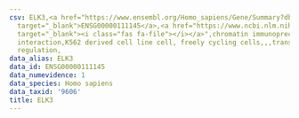 ```yaml
---
csv: ELK3,<a href="https://www.ensembl.org/Homo_sapiens/Gene/Summary?db=core;g=ENSG00000111145"
  target="_blank">ENSG00000111145</a>,<a href="https://www.ncbi.nlm.nih.gov/pubmed/23959860"
  target="_blank"><i class="fas fa-file"></i></a>",chromatin immunoprecipitation assay,direct
  interaction,K562 derived cell line cell, freely cycling cells,,,transcriptional
  regulation,
data_alias: ELK3
data_id: ENSG00000111145
data_numevidence: 1
data_species: Homo sapiens
data_taxid: '9606'
title: ELK3
---
```

